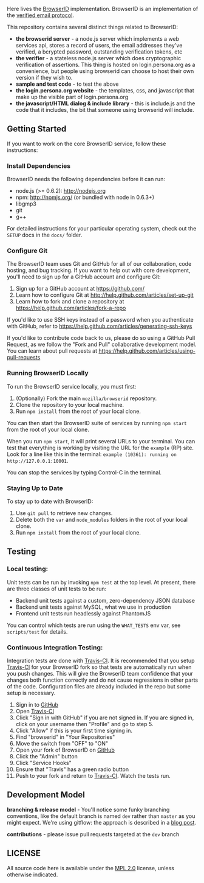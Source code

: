 <!-- This Source Code Form is subject to the terms of the Mozilla Public
   - License, v. 2.0. If a copy of the MPL was not distributed with this
   - file, You can obtain one at http://mozilla.org/MPL/2.0/. -->

Here lives the [BrowserID][] implementation.  BrowserID is an implementation of the
[verified email protocol][VEP].

  [BrowserID]:https://login.persona.org
  [VEP]:https://wiki.mozilla.org/Labs/Identity/VerifiedEmailProtocol

This repository contains several distinct things related to BrowserID:

  * **the browserid server** - a node.js server which implements a web services api, stores a record of users, the email addresses they've verified, a bcrypted password, outstanding verification tokens, etc
  * **the verifier** - a stateless node.js server which does cryptographic verification of assertions. This thing is hosted on login.persona.org as a convenience, but people using browserid can choose to host their own version if they wish to.
  * **sample and test code** - to test the above
  * **the login.persona.org website** - the templates, css, and javascript that make up the visible part of login.persona.org
  * **the javascript/HTML dialog & include library** - this is include.js and the code that it includes, the bit that someone using browserid will include.

## Getting Started

If you want to work on the core BrowserID service, follow these instructions:

### Install Dependencies

BrowserID needs the following dependencies before it can run:

* node.js (>= 0.6.2): http://nodejs.org
* npm: http://npmjs.org/ (or bundled with node in 0.6.3+)
* libgmp3
* git
* g++

For detailed instructions for your particular operating system, check out the `SETUP` docs in the `docs/` folder.

### Configure Git

The BrowserID team uses Git and GitHub for all of our collaboration, code hosting, and bug tracking. If you want to help out with core development, you'll need to sign up for a GitHub account and configure Git:

1. Sign up for a GitHub account at https://github.com/
2. Learn how to configure Git at http://help.github.com/articles/set-up-git
3. Learn how to fork and clone a repository at https://help.github.com/articles/fork-a-repo

If you'd like to use SSH keys instead of a password when you authenticate with GitHub, refer to https://help.github.com/articles/generating-ssh-keys

If you'd like to contribute code back to us, please do so using a GitHub Pull Request, as we follow the "Fork and Pull" collaborative development model. You can learn about pull requests at https://help.github.com/articles/using-pull-requests

### Running BrowserID Locally

To run the BrowserID service locally, you must first:

1. (Optionally) Fork the main `mozilla/browserid` repository.
2. Clone the repository to your local machine.
3. Run `npm install` from the root of your local clone.

You can then start the BrowserID suite of services by running `npm start` from the root of your local clone.

When you run `npm start`, it will print several URLs to your terminal. You can test that everything is working by visiting the URL for the `example` (RP) site. Look for a line like this in the terminal: `example (10361): running on http://127.0.0.1:10001`.

You can stop the services by typing Control-C in the terminal.

### Staying Up to Date

To stay up to date with BrowserID:

1. Use `git pull` to retrieve new changes.
2. Delete both the `var` and `node_modules` folders in the root of your local clone.
3. Run `npm install` from the root of your local clone.

## Testing

### Local testing:
Unit tests can be run by invoking `npm test` at the top level.  At present,
there are three classes of unit tests to be run:

  * Backend unit tests against a custom, zero-dependency JSON database
  * Backend unit tests against MySQL, what we use in production
  * Frontend unit tests run headlessly against PhantomJS

You can control which tests are run using the `WHAT_TESTS` env var, see
`scripts/test` for details.

### Continuous Integration Testing:
Integration tests are done with [Travis-CI][]. It is recommended that you setup [Travis-CI][] for your BrowserID fork so that tests are automatically run when you push changes. This will give the BrowserID team confidence that your changes both function correctly and do not cause regressions in other parts of the code.  Configuration files are already included in the repo but some setup is necessary.

1. Sign in to [GitHub][]
2. Open [Travis-CI][]
3. Click "Sign in with GitHub" if you are not signed in. If you are signed in, click on your username then "Profile" and go to step 5.
4. Click "Allow" if this is your first time signing in.
5. Find "browserid" in "Your Repositories"
6. Move the switch from "OFF" to "ON"
7. Open your fork of BrowserID on [GitHub][]
8. Click the "Admin" button
9. Click "Service Hooks"
10. Ensure that "Travis" has a green radio button
11. Push to your fork and return to [Travis-CI][]. Watch the tests run.

  [Travis-CI]: http://travis-ci.org
  [GitHub]: https://github.com

## Development Model

**branching & release model** - You'll notice some funky branching conventions, like the default branch is named `dev` rather than `master` as you might expect.  We're using gitflow: the approach is described in a [blog post](http://lloyd.io/applying-gitflow).

**contributions** - please issue pull requests targeted at the `dev` branch

## LICENSE

All source code here is available under the [MPL 2.0][] license, unless
otherwise indicated.

  [MPL 2.0]: https://mozilla.org/MPL/2.0/
